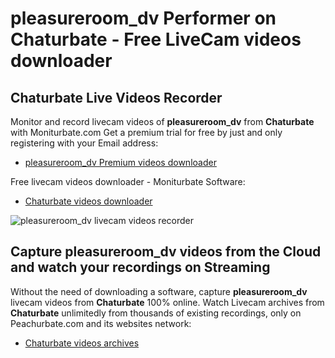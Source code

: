 # pleasureroom_dv Performer on Chaturbate - Free LiveCam videos downloader

## Chaturbate Live Videos Recorder

Monitor and record livecam videos of **pleasureroom_dv** from **Chaturbate** with Moniturbate.com
Get a premium trial for free by just and only registering with your Email address:
* [pleasureroom_dv Premium videos downloader](https://moniturbate.com/request-demo-licence-key.html)

Free livecam videos downloader - Moniturbate Software:
* [Chaturbate videos downloader](https://moniturbate.com/moniturbate-download-software.html)

![pleasureroom_dv livecam videos recorder](https://peachurnet.com/templates/moniturbate-software.png)


## Capture pleasureroom_dv videos from the Cloud and watch your recordings on Streaming

Without the need of downloading a software, capture **pleasureroom_dv** livecam videos from **Chaturbate** 100% online.
Watch Livecam archives from **Chaturbate** unlimitedly from thousands of existing recordings, only on Peachurbate.com and its websites network:
* [Chaturbate videos archives](https://peachurnet.com/)